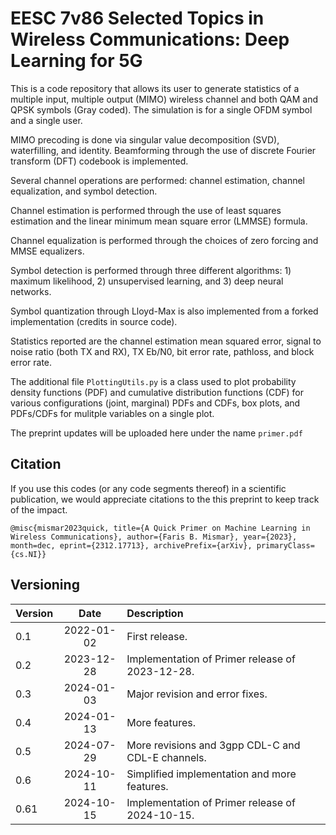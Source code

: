 # EESC 7v86 Selected Topics in Wireless Communications: Deep Learning for 5G

This is a code repository that allows its user to generate statistics of a multiple input, multiple output (MIMO) wireless channel and both QAM and QPSK symbols (Gray coded).  The simulation is for a single OFDM symbol and a single user.

MIMO precoding is done via singular value decomposition (SVD), waterfilling, and identity.  Beamforming through the use of discrete Fourier transform (DFT) codebook is implemented.

Several channel operations are performed: channel estimation, channel equalization, and symbol detection.

Channel estimation is performed through the use of least squares estimation and the linear minimum mean square error (LMMSE) formula.

Channel equalization is performed through the choices of zero forcing and MMSE equalizers.

Symbol detection is performed through three different algorithms: 1) maximum likelihood, 2) unsupervised learning, and 3) deep neural networks.

Symbol quantization through Lloyd-Max is also implemented from a forked implementation (credits in source code).

Statistics reported are the channel estimation mean squared error, signal to noise ratio (both TX and RX), TX Eb/N0, bit error rate, pathloss, and block error rate.

The additional file `PlottingUtils.py` is a class used to plot probability density functions (PDF) and cumulative distribution functions (CDF) for various configurations (joint, marginal) PDFs and CDFs, box plots, and PDFs/CDFs for mulitple variables on a single plot.

The preprint updates will be uploaded here under the name `primer.pdf`

## Citation

If you use this codes (or any code segments thereof) in a scientific publication, we would appreciate citations to the this preprint to keep track of the impact.

`@misc{mismar2023quick, title={A Quick Primer on Machine Learning in Wireless Communications}, author={Faris B. Mismar}, year={2023}, month=dec, eprint={2312.17713}, archivePrefix={arXiv}, primaryClass={cs.NI}}`

## Versioning

| Version        | Date           | Description  |
| ------------- |:-------------:| :-----|
| 0.1      | 2022-01-02 | First release. |
| 0.2      | 2023-12-28 | Implementation of Primer release of 2023-12-28. |
| 0.3      | 2024-01-03 | Major revision and error fixes. |
| 0.4      | 2024-01-13 | More features. |
| 0.5      | 2024-07-29 | More revisions and 3gpp CDL-C and CDL-E channels. |
| 0.6      | 2024-10-11 | Simplified implementation and more features. |
| 0.61     | 2024-10-15 | Implementation of Primer release of 2024-10-15. |
